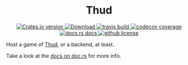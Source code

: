 <div align="center">
<h1>Thud</h1>
<a href="https://crates.io/crates/thud">
  <img src="https://img.shields.io/crates/v/thud.svg?style=flat-square" alt="Crates.io version" />
  <img src="https://img.shields.io/crates/d/thud.svg?style=flat-square" alt="Download" />
</a>
<a href="https://travis-ci.com/github/Laura7089/thud">
  <img src="https://img.shields.io/travis/com/Laura7089/thud?style=flat-square" alt="travis build">
</a>
<a href="https://codecov.io/gh/Laura7089/thud">
  <img src="https://img.shields.io/codecov/c/gh/Laura7089/thud.svg?style=flat-square" alt="codecov coverage">
</a>
<a href="https://docs.rs/thud">
  <img src="https://img.shields.io/badge/docs-latest-blue.svg?style=flat-square" alt="docs.rs docs" />
</a>
<a href="https://www.gnu.org/licenses/gpl-3.0.html">
  <img src="https://img.shields.io/github/license/Laura7089/thud.svg?style=flat-square" alt="github license">
</a>
</div>

Host a game of [Thud](https://www.boardgamegeek.com/boardgame/4532/thud), or a backend, at least.

Take a look at the [docs on doc.rs](https://docs.rs/thud) for more info.

